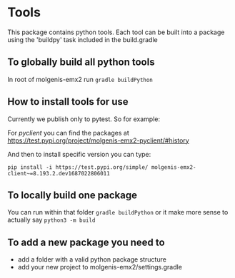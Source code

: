 # Tools

This package contains python tools. Each tool can be built into a package using the 'buildpy' task included in the build.gradle

## To globally build all python tools
In root of molgenis-emx2 run 
```gradle buildPython```

## How to install tools for use
Currently we publish only to pytest. So for example:

For *pyclient* you can find the packages at  https://test.pypi.org/project/molgenis-emx2-pyclient/#history

And then to install specific version you can type:

```pip install -i https://test.pypi.org/simple/ molgenis-emx2-client~=8.193.2.dev1687022806011```

## To locally build one package 
You can run within that folder
```gradle buildPython```
or it make more sense to actually say
```python3 -m build```

## To add a new package you need to
* add a folder with a valid python package structure
* add your new project to molgenis-emx2/settings.gradle
